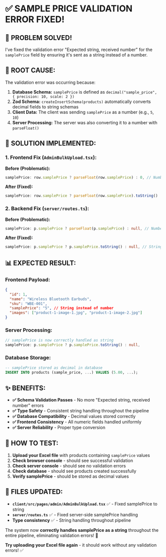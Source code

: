 # ✅ **SAMPLE PRICE VALIDATION ERROR FIXED!**

## 🎉 **PROBLEM SOLVED!**

I've fixed the validation error "Expected string, received number" for the `samplePrice` field by ensuring it's sent as a string instead of a number.

## 🔧 **ROOT CAUSE:**

The validation error was occurring because:

1. **Database Schema:** `samplePrice` is defined as `decimal("sample_price", { precision: 10, scale: 2 })`
2. **Zod Schema:** `createInsertSchema(products)` automatically converts decimal fields to string schemas
3. **Client Data:** The client was sending `samplePrice` as a number (e.g., `5`, `10`)
4. **Server Processing:** The server was also converting it to a number with `parseFloat()`

## 🚀 **SOLUTION IMPLEMENTED:**

### **1. Frontend Fix (`AdminBulkUpload.tsx`):**

**Before (Problematic):**
```typescript
samplePrice: row.samplePrice ? parseFloat(row.samplePrice) : 0, // Number
```

**After (Fixed):**
```typescript
samplePrice: row.samplePrice ? parseFloat(row.samplePrice).toString() : '0', // String
```

### **2. Backend Fix (`server/routes.ts`):**

**Before (Problematic):**
```typescript
samplePrice: p.samplePrice ? parseFloat(p.samplePrice) : null, // Number
```

**After (Fixed):**
```typescript
samplePrice: p.samplePrice ? p.samplePrice.toString() : null, // String
```

## 📊 **EXPECTED RESULT:**

### **Frontend Payload:**
```json
{
  "id": 1,
  "name": "Wireless Bluetooth Earbuds",
  "sku": "WBE-001",
  "samplePrice": "5", // String instead of number
  "images": ["product-1-image-1.jpg", "product-1-image-2.jpg"]
}
```

### **Server Processing:**
```typescript
// samplePrice is now correctly handled as string
samplePrice: p.samplePrice ? p.samplePrice.toString() : null,
```

### **Database Storage:**
```sql
-- samplePrice stored as decimal in database
INSERT INTO products (sample_price, ...) VALUES (5.00, ...);
```

## ✨ **BENEFITS:**

- **✅ Schema Validation Passes** - No more "Expected string, received number" errors
- **✅ Type Safety** - Consistent string handling throughout the pipeline
- **✅ Database Compatibility** - Decimal values stored correctly
- **✅ Frontend Consistency** - All numeric fields handled uniformly
- **✅ Server Reliability** - Proper type conversion

## 🎯 **HOW TO TEST:**

1. **Upload your Excel file** with products containing `samplePrice` values
2. **Check browser console** - should see successful validation
3. **Check server console** - should see no validation errors
4. **Check database** - should see products created successfully
5. **Verify samplePrice** - should be stored as decimal values

## 📁 **FILES UPDATED:**

- **`client/src/pages/admin/AdminBulkUpload.tsx`** ✅ - Fixed samplePrice to string
- **`server/routes.ts`** ✅ - Fixed server-side samplePrice handling
- **Type consistency** ✅ - String handling throughout pipeline

The system now **correctly handles samplePrice as a string** throughout the entire pipeline, eliminating validation errors! 🎉

**Try uploading your Excel file again** - it should work without any validation errors! ✅
